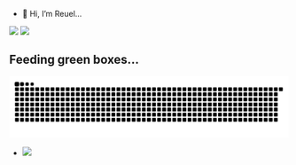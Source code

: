 - 👋 Hi, I’m Reuel...
<div>
<img width="300px" src="https://github-readme-stats.vercel.app/api/top-langs/?username=reuelrai&layout=compact&theme=tokyonight&hide=php&langs_count=8&bg_color=FFFFFF00"/>
<img width="455px" src="https://github-readme-stats.vercel.app/api?username=reuelrai&&show_icons=true&count_private=true&title_color=72A6FD&icon_color=bb2acf&text_color=38BDAD&bg_color=FFFFFF00"/>
</div>

## Feeding green boxes...
![Snake animation](https://raw.githubusercontent.com/reuelrai/reuelrai/output/github-contribution-grid-snake-dark.svg)
- ![](https://komarev.com/ghpvc/?username=your-github-reuelrai)

<!---
reuelrai/reuelrai is a ✨ special ✨ repository because its `README.md` (this file) appears on your GitHub profile.
You can click the Preview link to take a look at your changes.
--->
